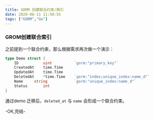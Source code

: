 ```yaml
---
title: GORM 创建联合约束/索引
date: 2020-06-11 11:50:55
tags: ["GORM","Go"]
---
```


### GROM创建联合索引

之前提到一个联合约束，那么根据需求再次做一个演示：

```go
type Demo struct {
	ID           uint          `gorm:"primary_key"`
	CreatedAt    time.Time
	UpdatedAt    time.Time
	DeletedAt    *time.Time    `gorm:"index;unique_index:name_d"`
	Name     string            `gorm:"unique_index:name_d"`
	Status       int         
}
```


通过demo 迁移后，`deleted_at` 与 `name` 会形成一个联合约束。

-OK,完结-